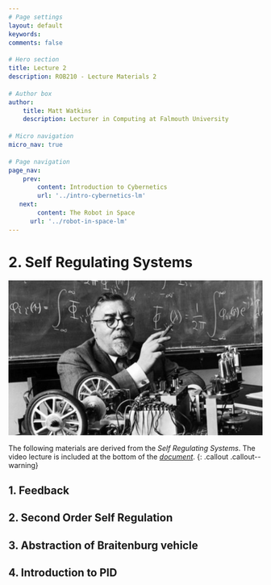 ```yaml
---
# Page settings
layout: default
keywords:
comments: false

# Hero section
title: Lecture 2
description: ROB210 - Lecture Materials 2

# Author box
author:
    title: Matt Watkins
    description: Lecturer in Computing at Falmouth University

# Micro navigation
micro_nav: true

# Page navigation
page_nav:
    prev:
        content: Introduction to Cybernetics
        url: '../intro-cybernetics-lm'
   next:
        content: The Robot in Space
      url: '../robot-in-space-lm'
---
```


# 2. Self Regulating Systems	
![Hero Banner Image](images/norbert-weiner.jpg)

The following materials are derived from the *Self Regulating Systems*. The video lecture is included at the bottom of the [*document*](#video-lecture).
{: .callout .callout--warning}

## 1. Feedback
## 2. Second Order Self Regulation
## 3. Abstraction of Braitenburg vehicle
## 4. Introduction to PID

<!--stackedit_data:
eyJoaXN0b3J5IjpbLTM0Mjk3MDgzMiwzNjI2NTY4NiwtNDQzMz
Q1MTk0LC0xNjMzNzkxNjU2LDQ2OTE1NzM3OSwtMjEwNjE4NjY3
MF19
-->